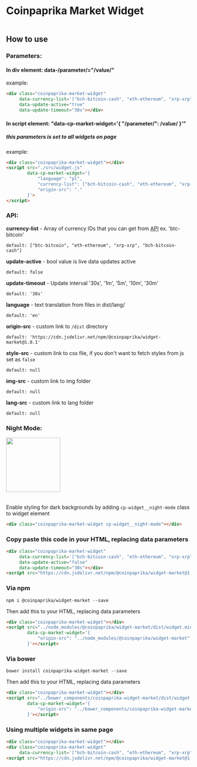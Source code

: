 # Coinpaprika Market Widget
<img src="https://i.imgur.com/qeKsV49.png" alt="" data-canonical-src="https://i.imgur.com/qeKsV49.png"/>

## How to use

### Parameters: 

#### In div element: data-/parameter/="/value/"
example:
```html
<div class="coinpaprika-market-widget" 
     data-currency-list='["bch-bitcoin-cash", "eth-ethereum", "xrp-xrp", "bch-bitcoin-cash"]'  
     data-update-active="true" 
     data-update-timeout="30s"></div>
```

#### In script element: "data-cp-market-widget='{ "/parameter/": /value/ }'"
##### this parameters is set to all widgets on page
example:
```html
<div class="coinpaprika-market-widget"></div>
<script src="./src/widget.js"
        data-cp-market-widget='{
            "language": "pl",
            "currency-list": ["bch-bitcoin-cash", "eth-ethereum", "xrp-xrp", "bch-bitcoin-cash"],
            "origin-src": "."
        }'>
</script>
```
###
### API:
**currency-list** - Array of currency IDs that you can get from [API](https://api.coinpaprika.com/#tag/coins) ex. 'btc-bitcoin'
```text
default: ["btc-bitcoin", "eth-ethereum", "xrp-xrp", "bch-bitcoin-cash"]
```

**update-active** - bool value is live data updates active
```text
default: false
```

**update-timeout** - Update interval '30s', '1m', '5m', '10m', '30m'
```text
default: '30s'
```

**language** - text translation from files in dist/lang/
```text
default: 'en'
```

**origin-src** - custom link to `/dist` directory
```text
default: 'https://cdn.jsdelivr.net/npm/@coinpaprika/widget-market@1.0.1'
```

**style-src** - custom link to css file, if you don't want to fetch styles from js set as `false`
```text
default: null
```

**img-src** - custom link to img folder
```text
default: null
```

**lang-src** - custom link to lang folder
```text
default: null
```

### Night Mode: 

<img src="https://i.imgur.com/EWd0NEf.png" alt="" data-canonical-src="https://i.imgur.com/EWd0NEf.png" height="148" />

######

Enable styling for dark backgrounds by adding `cp-widget__night-mode` class to widget element


```html
<div class="coinpaprika-market-widget cp-widget__night-mode"></div>
```


### Copy paste this code in your HTML, replacing data parameters

```html
<div class="coinpaprika-market-widget" 
     data-currency-list='["bch-bitcoin-cash", "eth-ethereum", "xrp-xrp", "bch-bitcoin-cash"]'
     data-update-active="false" 
     data-update-timeout="30s"></div>
<script src="https://cdn.jsdelivr.net/npm/@coinpaprika/widget-market@1.0.1/dist/widget.min.js"></script>
```

### Via npm

`npm i @coinpaprika/widget-market --save`

Then add this to your HTML, replacing data parameters

```html
<div class="coinpaprika-market-widget"></div>
<script src="../node_modules/@coinpaprika/widget-market/dist/widget.min.js" 
        data-cp-market-widget='{
            "origin-src": "../node_modules/@coinpaprika/widget-market"
        }'></script>
```

### Via bower

`bower install coinpaprika-widget-market --save`

Then add this to your HTML, replacing data parameters

```html
<div class="coinpaprika-market-widget"></div>
<script src="../bower_components/coinpaprika-widget-market/dist/widget.min.js" 
        data-cp-market-widget='{
            "origin-src": "../bower_components/coinpaprika-widget-market"
        }'></script>
```

### Using multiple widgets in same page

```html
<div class="coinpaprika-market-widget"></div>
<div class="coinpaprika-market-widget" 
     data-currency-list='["bch-bitcoin-cash", "eth-ethereum", "xrp-xrp", "bch-bitcoin-cash"]'></div>
<script src="https://cdn.jsdelivr.net/npm/@coinpaprika/widget-market@1.0.1/dist/widget.min.js"></script>
```